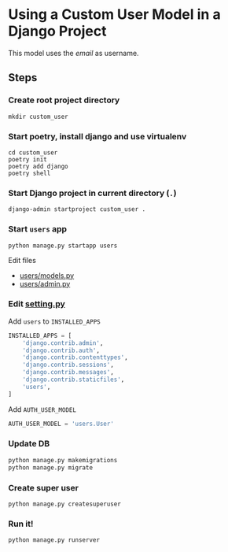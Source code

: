 # Using a Custom User Model in a Django Project

This model uses the *email* as username.


## Steps

### Create root project directory

```
mkdir custom_user
```

### Start poetry, install django and use virtualenv

```
cd custom_user
poetry init
poetry add django
poetry shell
```

### Start Django project in current directory (`.`)
```
django-admin startproject custom_user .
```

### Start `users` app

```
python manage.py startapp users
```

Edit files

- [users/models.py](users/models.py)
- [users/admin.py](users/models.py)

### Edit [setting.py](custom_user/settings.py)

Add `users` to `INSTALLED_APPS`

```python
INSTALLED_APPS = [
    'django.contrib.admin',
    'django.contrib.auth',
    'django.contrib.contenttypes',
    'django.contrib.sessions',
    'django.contrib.messages',
    'django.contrib.staticfiles',
    'users',
]
```

Add `AUTH_USER_MODEL`

```python
AUTH_USER_MODEL = 'users.User'
```

### Update DB

```bash
python manage.py makemigrations
python manage.py migrate
```

### Create super user

```
python manage.py createsuperuser
```

### Run it!

```
python manage.py runserver
```